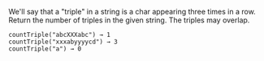 We'll say that a "triple" in a string is a char appearing three times in a row. Return the number of triples in the given string. The triples may overlap.
```
countTriple("abcXXXabc") → 1
countTriple("xxxabyyyycd") → 3
countTriple("a") → 0
```